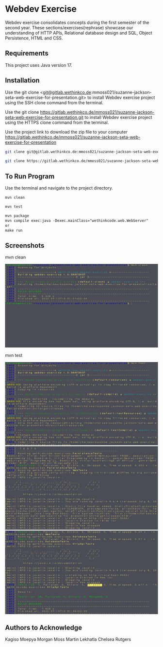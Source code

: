 # Webdev Exercise
Webdev exercise consolidates concepts during the first semester of the second year. These sections/exercises(rephrase) showcase our understanding of HTTP APIs, Relational database design and SQL, Object Persistence, HTML and CSS.

## Requirements
This project uses Java version 17.

## Installation

Use the git clone <git@gitlab.wethinkco.de:mmoss021/suzanne-jackson-seta-web-exercise-for-presentation.git> to install Webdev exercise project using the SSH clone command from the terminal.

Use the git clone <https://gitlab.wethinkco.de/mmoss021/suzanne-jackson-seta-web-exercise-for-presentation.git> to install Webdev exercise project using the HTTPS clone command from the terminal.

Use the project link to download the zip file to your computer <https://gitlab.wethinkco.de/mmoss021/suzanne-jackson-seta-web-exercise-for-presentation>

```bash using SSH clone
git clone git@gitlab.wethinkco.de:mmoss021/suzanne-jackson-seta-web-exercise-for-presentation.git
```

```bash using HTTPS clone
git clone https://gitlab.wethinkco.de/mmoss021/suzanne-jackson-seta-web-exercise-for-presentation.git
```

## To Run Program

Use the terminal and navigate to the project directory.

```# clean: @ Clean the build
mvn clean
```

```# test: @ Run all tests
mvn test
```

```# run Server: WebServer
mvn package
mvn compile exec:java -Dexec.mainClass="wethinkcode.web.WebServer"
or 
make run
```

## Screenshots

mvn clean

![img.png](img.png)

mvn test

![img_1.png](img_1.png)
![img_2.png](img_2.png)
![img_3.png](img_3.png)

## Authors to Acknowledge
Kagiso Moepya
Morgan Moss
Martin Lekhatla
Chelsea Rutgers
